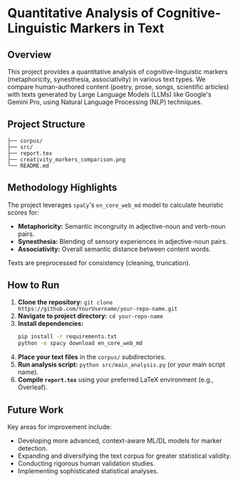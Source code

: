 # Quantitative Analysis of Cognitive-Linguistic Markers in Text

## Overview

This project provides a quantitative analysis of cognitive-linguistic markers (metaphoricity, synesthesia, associativity) in various text types. We compare human-authored content (poetry, prose, songs, scientific articles) with texts generated by Large Language Models (LLMs) like Google's Gemini Pro, using Natural Language Processing (NLP) techniques.

## Project Structure
```
├── corpus/     
├── src/           
├── report.tex     
├── creativity_markers_comparison.png 
└── README.md    
```

## Methodology Highlights

The project leverages `spaCy`'s `en_core_web_md` model to calculate heuristic scores for:
* **Metaphoricity:** Semantic incongruity in adjective-noun and verb-noun pairs.
* **Synesthesia:** Blending of sensory experiences in adjective-noun pairs.
* **Associativity:** Overall semantic distance between content words.

Texts are preprocessed for consistency (cleaning, truncation).

## How to Run

1.  **Clone the repository:** `git clone https://github.com/YourUsername/your-repo-name.git`
2.  **Navigate to project directory:** `cd your-repo-name`
3.  **Install dependencies:**
    ```bash
    pip install -r requirements.txt
    python -m spacy download en_core_web_md
    ```
4.  **Place your text files** in the `corpus/` subdirectories.
5.  **Run analysis script:** `python src/main_analysis.py` (or your main script name).
6.  **Compile `report.tex`** using your preferred LaTeX environment (e.g., Overleaf).

## Future Work

Key areas for improvement include:
* Developing more advanced, context-aware ML/DL models for marker detection.
* Expanding and diversifying the text corpus for greater statistical validity.
* Conducting rigorous human validation studies.
* Implementing sophisticated statistical analyses.
